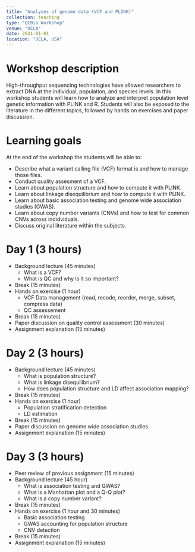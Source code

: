 ```yaml
---
title: "Analyses of genome data (VCF and PLINK)"
collection: teaching
type: "QCBio Workshop"
venue: "UCLA"
date: 2021-01-01
location: "UCLA, USA"
---
```


Workshop description
=====================

High-throughput sequencing technologies have allowed researchers to extract DNA at the individual, population, and species levels. 
In this workshop students will learn how to analyze and interpret population level genetic information with PLINK and R.
Students will also be exposed to the literature in the different topics, followed by hands on exercises and paper discussion.


Learning goals
=====================
At the end of the workshop the students will be able to:

* Describe what a variant calling file (VCF) format is and how to manage those files.
* Conduct quality assesment of a VCF.
* Learn about population structure and how to compute it with PLINK.
* Learn about linkage disequilibrium and how to compute it with PLINK.
* Learn about basic association testing and genome wide association studies (GWAS).
* Learn about copy number variants (CNVs) and how to test for common CNVs across indidviduals.
* Discuss original literature within the subjects.


Day 1 (3 hours)
=====================
* Background lecture (45 minutes)
	- What is a VCF?
	- What is QC and why is it so important?
* Break (15 minutes)
* Hands on exercise (1 hour)
	- VCF Data management (read, recode, reorder, merge, subset, compress data)
	- QC assessement
* Break (15 minutes)
* Paper discussion on quality control assessment (30 minutes)
* Assignment explanation (15 minutes)


Day 2 (3 hours)
=====================
* Background lecture (45 minutes)
	- What is population structure?
	- What is linkage disequilibrium?
	- How does population structure and LD affect association mapping?
* Break (15 minutes)
* Hands on exercise (1 hour)
	- Population stratification detection
	- LD estimation
* Break (15 minutes)
* Paper discussion on genome wide association studies
* Assignment explanation (15 minutes)


Day 3 (3 hours)
=====================
* Peer review of previous assignment (15 minutes)
* Background lecture (45 hour)
	- What is association testing and GWAS?
	- What is a Manhattan plot and a Q-Q plot?
	- What is a copy number variant?
* Break (15 minutes)
* Hands on exercise (1 hour and 30 minutes)
	- Basic association testing
	- GWAS accounting for population structure
	- CNV detection
* Break (15 minutes)
* Assignment explanation (15 minutes)
